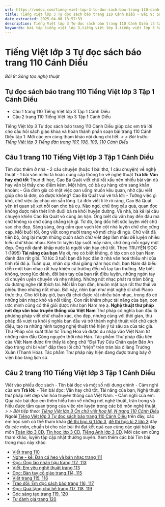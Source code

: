 ```yaml
---
url: https://vndoc.com/tieng-viet-lop-3-tu-doc-sach-bao-trang-110-canh-dieu-271261
title: Tiếng Việt lớp 3 Tự đọc sách báo trang 110 Cánh Diều - Bài 9: Sáng tạo nghệ thuật - VnDoc.com
date_extracted: 2025-04-08 13:57:33
description: Tiếng Việt lớp 3 Tự đọc sách báo trang 110 Cánh Diều là tài liệu hữu ích, giúp học sinh dễ dàng trả lời câu hỏi và làm bài tập Tiếng Việt lớp 3. Mời các em tham khảo Soạn bài Tiếng Việt lớp 3 tập 1.
keywords: bài tập tiếng việt lớp 3,tiếng việt lớp 3,tiếng việt lớp 3 tập 1,bài tập tiếng việt lớp 3 tập 1,tiếng việt 3 tập 1,tiếng việt lớp 3 cánh diều,tiếng việt 3 cánh diều,tiếng việt lớp 3 tập 1 cánh diều,tiếng việt lớp 3 cd,tiếng việt 3 cánh diều tập 1,Tự đọc sách báo trang 110 tập 1,Tự đọc sách báo trang 110 cánh diều,soạn bài Tự đọc sách báo trang 110 cánh diều
---
```


# Tiếng Việt lớp 3 Tự đọc sách báo trang 110 Cánh Diều
 _Bài 9: Sáng tạo nghệ thuật_
## Tự đọc sách báo trang 110 Tiếng Việt lớp 3 Tập 1 Cánh Diều
  * Câu 1 trang 110 Tiếng Việt lớp 3 Tập 1 Cánh Diều
  * Câu 2 trang 110 Tiếng Việt lớp 3 Tập 1 Cánh Diều

Tiếng Việt lớp 3 Tự đọc sách báo trang 110 Cánh Diều giúp các em trả lời cho câu hỏi sách giáo khoa và hoàn thành phần soạn bài trang 110 Cánh Diều tập 1. Mời các em cùng tham khảo nội dung chi tiết.
_> > Bài trước: [Tiếng Việt lớp 3 Tiếng đàn trang 107, 108, 109, 110 Cánh Diều](<https://vndoc.com/tieng-viet-lop-3-tieng-dan-trang-107-108-109-110-canh-dieu-271253>)_
## **Câu 1 trang 110 Tiếng Việt lớp 3 Tập 1 Cánh Diều**
Tìm đọc thêm ở nhà
\- 2 câu chuyện \(hoặc 1 bài thơ, 1 câu chuyện\) về nghệ thuật
\- 1 bài văn miêu tả hoặc cung cấp thông tin về nghệ thuật
**Trả lời:**
**Văn hay chữ tốt**
Thuở đi học, Cao Bá Quát viết chữ rất xấu nên nhiều bài văn dù hay vẫn bị thầy cho điểm kém.
Một hôm, có bà cụ hàng xóm sang khẩn khoản:
\- Gia đình già có một việc oan uổng muốn kêu quan, nhờ cậu viết giúp cho lá đơn, có được không?
Cao Bá Quát vui vẻ trả lời:
\- Tưởng việc gì khó, chứ việc ấy cháu xin sẵn lòng.
Lá đơn viết lí lẽ rõ ràng, Cao Bá Quát yên trí quan sẽ xét nỗi oan cho bà cụ. Nào ngờ, chữ ông xấu quá, quan đọc không được nên thét lính đuổi bà ra khỏi huyện đường. Về nhà, bà kể lại câu chuyện khiến Cao Bá Quát vô cùng ân hận. Ông biết dù văn hay đến đâu mà chữ không ra chữ cũng chẳng ích gì. Từ đó, ông dốc hết sức luyện viết chữ sao cho đẹp.
Sáng sáng, ông cầm que vạch lên cột nhà luyện chữ cho cứng cáp. Mỗi buổi tối, ông viết xong mười trang vở mới chịu đi ngủ. Chữ viết đã tiến bộ, ông lại mượn những cuốn sách chữ viết đẹp làm mẫu để luyện nhiều kiểu chữ khác nhau.
Kiên trì luyện tập suốt mấy năm, chữ ông mỗi ngày một đẹp. Ông nổi danh khắp nước là người văn hay chữ tốt.
Theo TRUYỆN ĐỌC 1 \(1995\)
**Tài năng của bạn**
Mẹ ơi, mẹ có biết không, ở lớp con có bạn Nam đánh đàn rất giỏi. Từ lúc 3 tuổi bạn đã học đàn ở nhà văn hoá thiếu nhi của tỉnh rồi đó ạ. Tuần qua, nhân dịp khai giảng năm học mới, bạn Nam đã biểu diễn một bản nhạc rất hay khiến cả trường đều vỗ tay tán thưởng. Mẹ biết không, trong lúc đánh, đôi bàn tay của bạn rất điêu luyện, những ngón tay di chuyển uyển chuyển và nhẹ nhàng. Những nốt nhạc phát ra trầm bổng, du dương nghe rất thích tai. Mỗi lần bạn đàn, khuôn mặt bạn rất thư thái và phiêu theo những nốt nhạc. Bởi vậy, nhìn bạn như một nghệ sĩ chơi Piano thực thụ. Cho tới bây giờ, bạn đã chơi được rất nhiều bản nhạc, trong đó có những bản nhạc khó và nổi tiếng. Con rất khâm phục tài năng của bạn, con ước mình cũng có thể giỏi được như bạn Nam mẹ ạ.
**Nghệ thuật thư pháp nét đẹp văn hóa truyền thống của Việt Nam**
Thư pháp có nghĩa ban đầu là phương pháp viết chữ chuẩn xác, cho đẹp, nhưng cùng với thời gian, thư pháp đã vượt ra khỏi ý nghĩa ban đầu và trở thành nghệ thuật viết chữ cách điệu, tạo ra những hình tượng nghệ thuật thể hiện ý tứ sâu xa của tác giả. Thư Pháp vốn xuất thân từ Trung Hoa và được du nhập vào Việt Nam từ những năm đầu Công nguyên thời nhà Hán. Tác phẩm Thư pháp đầu tiên của Việt Nam được tìm thấy là dòng chữ “Đại Tuỳ Cửu Chân quận Bảo An đạo tràng chi bi văn” đắp theo lối chữ “triện” trên trán bia ở làng Trường Xuân \(Thanh Hóa\). Tác phẩm Thư pháp này hiện đang được trưng bày ở viện bảo tàng lịch sử.
## **Câu 2 trang 110 Tiếng Việt lớp 3 Tập 1 Cánh Diều**
Viết vào phiếu đọc sách
\- Tên bài đọc và một số nội dung chính
\- Cảm nghĩ của em
**Trả lời:**
\- Tên bài đọc: Văn hay chữ tốt, Tài năng của bạn, Nghệ thuật thư pháp nét đẹp văn hóa truyền thống của Việt Nam.
\- Cảm nghĩ của em: Qua các bài đọc em thêm hiểu hơn về những nét nghệ thuật, trân trọng và hiểu được tầm quan trọng của việc rèn luyện trong các bộ môn nghệ thuật.
_> > Bài tiếp theo: [Tiếng Việt lớp 3 Ôn chữ viết hoa M, N trang 110 Cánh Diều](<https://vndoc.com/tieng-viet-lop-3-on-chu-viet-hoa-m-n-trang-110-canh-dieu-271269>)_
Ngoài [Tiếng Việt lớp 3 Tự đọc sách báo trang 110 Cánh Diều](<https://vndoc.com/tieng-viet-lop-3-tu-doc-sach-bao-trang-110-canh-dieu-271261>) trên đây, các em học sinh có thể tham khảo [đề thi học kì 1 lớp 3](<https://vndoc.com/de-thi-hoc-ki-1-lop3>), [đề thi học kì 2 lớp 3](<https://vndoc.com/de-thi-hoc-ki-2-lop3>) đầy đủ các môn, chuẩn bị cho các bài thi đạt kết quả cao cùng các giải bài tập môn [Toán lớp 3 CD](<https://vndoc.com/toan-lop-3-cd>), [Tin học lớp 3 CD](<https://vndoc.com/tin-hoc-lop-3-cd>), [Tiếng Anh lớp 3 CD](<https://vndoc.com/tieng-anh-lop-3-cd>). Mời các em cùng tham khảo, luyện tập cập nhật thường xuyên.
Xem thêm các bài Tìm bài trong mục này khác:
  * [Viết trang 110](</tieng-viet-lop-3-on-chu-viet-hoa-m-n-trang-110-canh-dieu-271269>)
  * [Nghe - kể: Đàn cá heo và bản nhạc trang 111](</tieng-viet-lop-3-dan-ca-heo-va-ban-nhac-trang-111-canh-dieu-271271>)
  * [Đọc: Ông lão nhân hậu trang 112, 113](</tieng-viet-lop-3-ong-lao-nhan-hau-trang-112-113-canh-dieu-271275>)
  * [Viết: Em yêu nghệ thuật trang 113](</viet-trang-113-tieng-viet-lop-3-tap-1-canh-dieu-271278>)
  * [Đọc: Bàn tay cô giáo trang 114, 115](</tieng-viet-lop-3-ban-tay-co-giao-trang-114-115-canh-dieu-271291>)
  * [Viết trang 115, 116](</viet-trang-115-116-tieng-viet-lop-3-tap-1-canh-dieu-271295>)
  * [Trao đổi: Em đọc sách báo trang 116, 117](</em-doc-sach-bao-trang-116-117-tieng-viet-lop-3-canh-dieu-271298>)
  * [Đọc: Quà tặng chú hề trang 117, 118, 119](</tieng-viet-lop-3-qua-tang-chu-he-trang-117-118-119-canh-dieu-271306>)
  * [Góc sáng tạo trang 119, 120](</goc-sang-tao-trang-119-120-tieng-viet-lop-3-canh-dieu-271307>)
  * [Tự đánh giá trang 120](</tu-danh-gia-trang-120-tieng-viet-lop-3-tap-1-canh-dieu-271309>)

